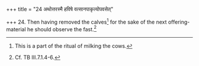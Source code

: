 +++
title = "24 अथोत्तरस्मै हविषे वत्सानपाकृत्योपवसेत्"

+++
24. Then having removed the calves[^1] for the sake of the next offering-material he should observe the fast.[^2]   


[^1]: This is a part of the ritual of milking the cows.  

[^2]: Cf. TB III.7.1.4-6.  
